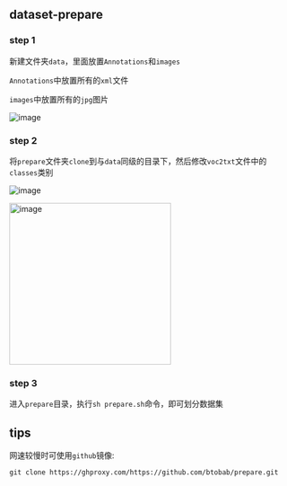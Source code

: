 ## dataset-prepare
### step 1
新建文件夹`data`，里面放置`Annotations`和`images`

`Annotations`中放置所有的`xml`文件

`images`中放置所有的`jpg`图片

![image](https://user-images.githubusercontent.com/66876429/224589507-855c9e38-0dfc-4584-8273-4d98c8d61039.png)

### step 2
将`prepare`文件夹`clone`到与`data`同级的目录下，然后修改`voc2txt`文件中的`classes`类别

![image](https://user-images.githubusercontent.com/66876429/224589583-feff0a32-883e-4155-a6e9-dc1901f96dab.png)

<img width="288" alt="image" src="https://user-images.githubusercontent.com/66876429/224523006-7671004c-e0a0-45a5-8365-0f30e37c6931.png">

### step 3
进入`prepare`目录，执行`sh prepare.sh`命令，即可划分数据集

## tips
网速较慢时可使用`github`镜像:

`git clone https://ghproxy.com/https://github.com/btobab/prepare.git`
